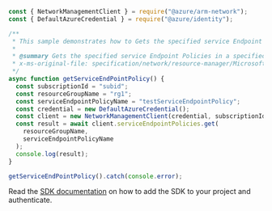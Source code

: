 ```javascript
const { NetworkManagementClient } = require("@azure/arm-network");
const { DefaultAzureCredential } = require("@azure/identity");

/**
 * This sample demonstrates how to Gets the specified service Endpoint Policies in a specified resource group.
 *
 * @summary Gets the specified service Endpoint Policies in a specified resource group.
 * x-ms-original-file: specification/network/resource-manager/Microsoft.Network/stable/2021-05-01/examples/ServiceEndpointPolicyGet.json
 */
async function getServiceEndPointPolicy() {
  const subscriptionId = "subid";
  const resourceGroupName = "rg1";
  const serviceEndpointPolicyName = "testServiceEndpointPolicy";
  const credential = new DefaultAzureCredential();
  const client = new NetworkManagementClient(credential, subscriptionId);
  const result = await client.serviceEndpointPolicies.get(
    resourceGroupName,
    serviceEndpointPolicyName
  );
  console.log(result);
}

getServiceEndPointPolicy().catch(console.error);
```

Read the [SDK documentation](https://github.com/Azure/azure-sdk-for-js/blob/%40azure%2Farm-network_27.0.0/sdk/network/arm-network/README.md) on how to add the SDK to your project and authenticate.
